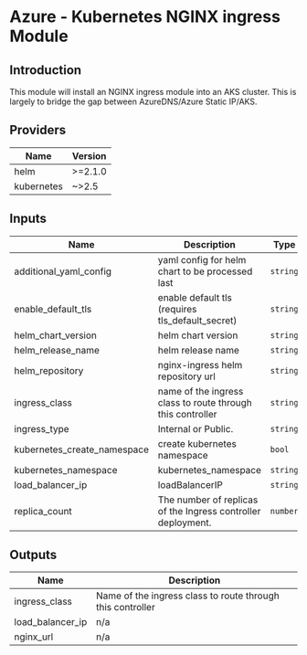 # Azure - Kubernetes NGINX ingress Module

## Introduction

This module will install an NGINX ingress module into an AKS cluster.  This is largely to bridge the gap between AzureDNS/Azure Static IP/AKS.
<br />

<!--- BEGIN_TF_DOCS --->
## Providers

| Name | Version |
|------|---------|
| helm | >=2.1.0 |
| kubernetes | ~>2.5 |

## Inputs

| Name | Description | Type | Default | Required |
|------|-------------|------|---------|:-----:|
| additional\_yaml\_config | yaml config for helm chart to be processed last | `string` | `""` | no |
| enable\_default\_tls | enable default tls (requires tls\_default\_secret) | `string` | `"false"` | no |
| helm\_chart\_version | helm chart version | `string` | `"3.4.1"` | no |
| helm\_release\_name | helm release name | `string` | n/a | yes |
| helm\_repository | nginx-ingress helm repository url | `string` | `"https://kubernetes.github.io/ingress-nginx"` | no |
| ingress\_class | name of the ingress class to route through this controller | `string` | `"nginx"` | no |
| ingress\_type | Internal or Public. | `string` | `"Public"` | no |
| kubernetes\_create\_namespace | create kubernetes namespace | `bool` | `true` | no |
| kubernetes\_namespace | kubernetes\_namespace | `string` | `"default"` | no |
| load\_balancer\_ip | loadBalancerIP | `string` | n/a | yes |
| replica\_count | The number of replicas of the Ingress controller deployment. | `number` | `1` | no |

## Outputs

| Name | Description |
|------|-------------|
| ingress\_class | Name of the ingress class to route through this controller |
| load\_balancer\_ip | n/a |
| nginx\_url | n/a |
<!--- END_TF_DOCS --->
